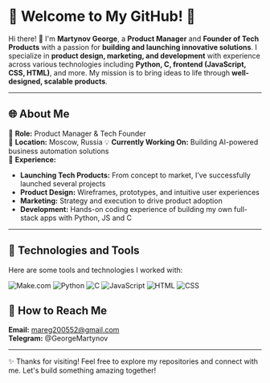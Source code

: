 # 🌟 Welcome to My GitHub! 🌟

Hi there! 👋 I'm **Martynov George**, a **Product Manager** and **Founder of Tech Products** with a passion for **building and launching innovative solutions**. I specialize in **product design, marketing, and development** with experience across various technologies including **Python, C, frontend (JavaScript, CSS, HTML)**, and more. My mission is to bring ideas to life through **well-designed, scalable products**.

---

## 🌐 **About Me**

💼 **Role:** Product Manager & Tech Founder  
📍 **Location:** Moscow, Russia 
💡 **Currently Working On:** Building AI-powered business automation solutions  
🎯 **Experience:**  
   - **Launching Tech Products:** From concept to market, I’ve successfully launched several projects  
   - **Product Design:** Wireframes, prototypes, and intuitive user experiences  
   - **Marketing:** Strategy and execution to drive product adoption  
   - **Development:** Hands-on coding experience of building my own full-stack apps with Python, JS and C

---

## 🔧 **Technologies and Tools**

Here are some tools and technologies I worked with:    

![Make.com](https://img.shields.io/badge/Make-5C2D91?style=for-the-badge&logo=zapier&logoColor=white)
![Python](https://img.shields.io/badge/Python-3776AB?style=for-the-badge&logo=python&logoColor=white)
![C](https://img.shields.io/badge/C-A8B9CC?style=for-the-badge&logo=c&logoColor=white)
![JavaScript](https://img.shields.io/badge/JavaScript-F7DF1E?style=for-the-badge&logo=javascript&logoColor=black)
![HTML](https://img.shields.io/badge/HTML5-E34F26?style=for-the-badge&logo=html5&logoColor=white)
![CSS](https://img.shields.io/badge/CSS3-1572B6?style=for-the-badge&logo=css3&logoColor=white)




## 🌱 **How to Reach Me**

**Email:** mareg200552@gmail.com  
**Telegram:** @GeorgeMartynov

---

✨ Thanks for visiting! Feel free to explore my repositories and connect with me. Let's build something amazing together!
